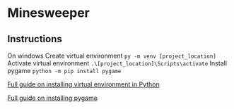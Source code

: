 # Minesweeper
 
## Instructions
On windows
Create virtual environment
```py -m venv [project_location]```
Activate virtual environment
```.\[project_location]\Scripts\activate```
Install pygame
```python -m pip install pygame```

[Full guide on installing virtual environment in Python](https://packaging.python.org/guides/installing-using-pip-and-virtual-environments/ "Full guide on installing virtual environment in Python")

[Full guide on installing pygame](https://www.pygame.org/wiki/GettingStarted "Full guide on installing pygame")
